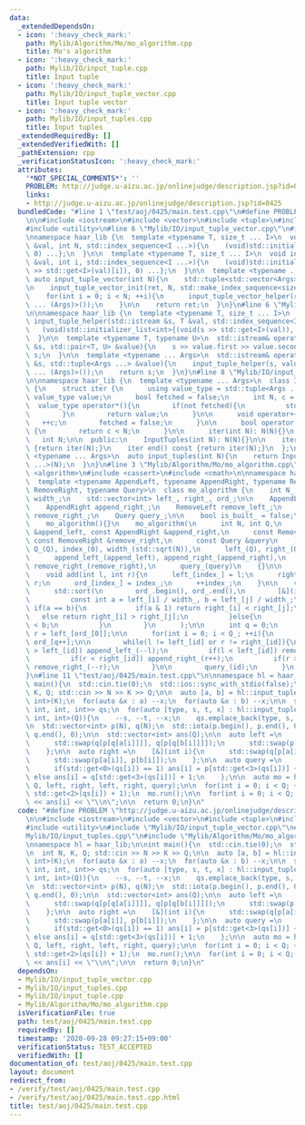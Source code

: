 ```yaml
---
data:
  _extendedDependsOn:
  - icon: ':heavy_check_mark:'
    path: Mylib/Algorithm/Mo/mo_algorithm.cpp
    title: Mo's algorithm
  - icon: ':heavy_check_mark:'
    path: Mylib/IO/input_tuple.cpp
    title: Input tuple
  - icon: ':heavy_check_mark:'
    path: Mylib/IO/input_tuple_vector.cpp
    title: Input tuple vector
  - icon: ':heavy_check_mark:'
    path: Mylib/IO/input_tuples.cpp
    title: Input tuples
  _extendedRequiredBy: []
  _extendedVerifiedWith: []
  _pathExtension: cpp
  _verificationStatusIcon: ':heavy_check_mark:'
  attributes:
    '*NOT_SPECIAL_COMMENTS*': ''
    PROBLEM: http://judge.u-aizu.ac.jp/onlinejudge/description.jsp?id=0425
    links:
    - http://judge.u-aizu.ac.jp/onlinejudge/description.jsp?id=0425
  bundledCode: "#line 1 \"test/aoj/0425/main.test.cpp\"\n#define PROBLEM \"http://judge.u-aizu.ac.jp/onlinejudge/description.jsp?id=0425\"\
    \n\n#include <iostream>\n#include <vector>\n#include <tuple>\n#include <numeric>\n\
    #include <utility>\n#line 6 \"Mylib/IO/input_tuple_vector.cpp\"\n#include <initializer_list>\n\
    \nnamespace haar_lib {\n  template <typename T, size_t ... I>\n  void input_tuple_vector_init(T\
    \ &val, int N, std::index_sequence<I ...>){\n    (void)std::initializer_list<int>{(void(std::get<I>(val).resize(N)),\
    \ 0) ...};\n  }\n\n  template <typename T, size_t ... I>\n  void input_tuple_vector_helper(T\
    \ &val, int i, std::index_sequence<I ...>){\n    (void)std::initializer_list<int>{(void(std::cin\
    \ >> std::get<I>(val)[i]), 0) ...};\n  }\n\n  template <typename ... Args>\n \
    \ auto input_tuple_vector(int N){\n    std::tuple<std::vector<Args> ...> ret;\n\
    \n    input_tuple_vector_init(ret, N, std::make_index_sequence<sizeof ... (Args)>());\n\
    \    for(int i = 0; i < N; ++i){\n      input_tuple_vector_helper(ret, i, std::make_index_sequence<sizeof\
    \ ... (Args)>());\n    }\n\n    return ret;\n  }\n}\n#line 6 \"Mylib/IO/input_tuple.cpp\"\
    \n\nnamespace haar_lib {\n  template <typename T, size_t ... I>\n  static void\
    \ input_tuple_helper(std::istream &s, T &val, std::index_sequence<I ...>){\n \
    \   (void)std::initializer_list<int>{(void(s >> std::get<I>(val)), 0) ...};\n\
    \  }\n\n  template <typename T, typename U>\n  std::istream& operator>>(std::istream\
    \ &s, std::pair<T, U> &value){\n    s >> value.first >> value.second;\n    return\
    \ s;\n  }\n\n  template <typename ... Args>\n  std::istream& operator>>(std::istream\
    \ &s, std::tuple<Args ...> &value){\n    input_tuple_helper(s, value, std::make_index_sequence<sizeof\
    \ ... (Args)>());\n    return s;\n  }\n}\n#line 8 \"Mylib/IO/input_tuples.cpp\"\
    \n\nnamespace haar_lib {\n  template <typename ... Args>\n  class InputTuples\
    \ {\n    struct iter {\n      using value_type = std::tuple<Args ...>;\n     \
    \ value_type value;\n      bool fetched = false;\n      int N, c = 0;\n\n    \
    \  value_type operator*(){\n        if(not fetched){\n          std::cin >> value;\n\
    \        }\n        return value;\n      }\n\n      void operator++(){\n     \
    \   ++c;\n        fetched = false;\n      }\n\n      bool operator!=(iter &) const\
    \ {\n        return c < N;\n      }\n\n      iter(int N): N(N){}\n    };\n\n \
    \   int N;\n\n  public:\n    InputTuples(int N): N(N){}\n\n    iter begin() const\
    \ {return iter(N);}\n    iter end() const {return iter(N);}\n  };\n\n  template\
    \ <typename ... Args>\n  auto input_tuples(int N){\n    return InputTuples<Args\
    \ ...>(N);\n  }\n}\n#line 3 \"Mylib/Algorithm/Mo/mo_algorithm.cpp\"\n#include\
    \ <algorithm>\n#include <cassert>\n#include <cmath>\n\nnamespace haar_lib {\n\
    \  template <typename AppendLeft, typename AppendRight, typename RemoveLeft, typename\
    \ RemoveRight, typename Query>\n  class mo_algorithm {\n    int N_, Q_, index_,\
    \ width_;\n    std::vector<int> left_, right_, ord_;\n\n    AppendLeft append_left_;\n\
    \    AppendRight append_right_;\n    RemoveLeft remove_left_;\n    RemoveRight\
    \ remove_right_;\n    Query query_;\n\n    bool is_built_ = false;\n\n  public:\n\
    \    mo_algorithm(){}\n    mo_algorithm(\n      int N, int Q,\n      const AppendLeft\
    \ &append_left, const AppendRight &append_right,\n      const RemoveLeft &remove_left,\
    \ const RemoveRight &remove_right,\n      const Query &query\n    ):\n      N_(N),\
    \ Q_(Q), index_(0), width_(std::sqrt(N)),\n      left_(Q), right_(Q), ord_(Q),\n\
    \      append_left_(append_left), append_right_(append_right),\n      remove_left_(remove_left),\
    \ remove_right_(remove_right),\n      query_(query)\n    {}\n\n    // [l, r)\n\
    \    void add(int l, int r){\n      left_[index_] = l;\n      right_[index_] =\
    \ r;\n      ord_[index_] = index_;\n      ++index_;\n    }\n\n    void run(){\n\
    \      std::sort(\n        ord_.begin(), ord_.end(),\n        [&](int i, int j){\n\
    \          const int a = left_[i] / width_, b = left_[j] / width_;\n         \
    \ if(a == b){\n            if(a & 1) return right_[i] < right_[j];\n         \
    \   else return right_[i] > right_[j];\n          }else{\n            return a\
    \ < b;\n          }\n        }\n      );\n\n      int q = 0;\n      int l = left_[ord_[0]],\
    \ r = left_[ord_[0]];\n\n      for(int i = 0; i < Q_; ++i){\n        int id =\
    \ ord_[q++];\n\n        while(l != left_[id] or r != right_[id]){\n          if(l\
    \ > left_[id]) append_left_(--l);\n          if(l < left_[id]) remove_left_(l++);\n\
    \          if(r < right_[id]) append_right_(r++);\n          if(r > right_[id])\
    \ remove_right_(--r);\n        }\n\n        query_(id);\n      }\n    }\n  };\n\
    }\n#line 11 \"test/aoj/0425/main.test.cpp\"\n\nnamespace hl = haar_lib;\n\nint\
    \ main(){\n  std::cin.tie(0);\n  std::ios::sync_with_stdio(false);\n\n  int N,\
    \ K, Q; std::cin >> N >> K >> Q;\n\n  auto [a, b] = hl::input_tuple_vector<int,\
    \ int>(K);\n  for(auto &x : a) --x;\n  for(auto &x : b) --x;\n\n  std::vector<std::tuple<int,\
    \ int, int, int>> qs;\n  for(auto [type, s, t, x] : hl::input_tuples<int, int,\
    \ int, int>(Q)){\n    --s, --t, --x;\n    qs.emplace_back(type, s, t, x);\n  }\n\
    \n  std::vector<int> p(N), q(N);\n  std::iota(p.begin(), p.end(), 0);\n  std::iota(q.begin(),\
    \ q.end(), 0);\n\n  std::vector<int> ans(Q);\n\n  auto left =\n    [&](int i){\n\
    \      std::swap(q[p[q[a[i]]]], q[p[q[b[i]]]]);\n      std::swap(p[q[a[i]]], p[q[b[i]]]);\n\
    \    };\n\n  auto right =\n    [&](int i){\n      std::swap(q[p[a[i]]], q[p[b[i]]]);\n\
    \      std::swap(p[a[i]], p[b[i]]);\n    };\n\n  auto query =\n    [&](int i){\n\
    \      if(std::get<0>(qs[i]) == 1) ans[i] = p[std::get<3>(qs[i])] + 1;\n     \
    \ else ans[i] = q[std::get<3>(qs[i])] + 1;\n    };\n\n  auto mo = hl::mo_algorithm(N,\
    \ Q, left, right, left, right, query);\n\n  for(int i = 0; i < Q; ++i) mo.add(std::get<1>(qs[i]),\
    \ std::get<2>(qs[i]) + 1);\n  mo.run();\n\n  for(int i = 0; i < Q; ++i) std::cout\
    \ << ans[i] << \"\\n\";\n\n  return 0;\n}\n"
  code: "#define PROBLEM \"http://judge.u-aizu.ac.jp/onlinejudge/description.jsp?id=0425\"\
    \n\n#include <iostream>\n#include <vector>\n#include <tuple>\n#include <numeric>\n\
    #include <utility>\n#include \"Mylib/IO/input_tuple_vector.cpp\"\n#include \"\
    Mylib/IO/input_tuples.cpp\"\n#include \"Mylib/Algorithm/Mo/mo_algorithm.cpp\"\n\
    \nnamespace hl = haar_lib;\n\nint main(){\n  std::cin.tie(0);\n  std::ios::sync_with_stdio(false);\n\
    \n  int N, K, Q; std::cin >> N >> K >> Q;\n\n  auto [a, b] = hl::input_tuple_vector<int,\
    \ int>(K);\n  for(auto &x : a) --x;\n  for(auto &x : b) --x;\n\n  std::vector<std::tuple<int,\
    \ int, int, int>> qs;\n  for(auto [type, s, t, x] : hl::input_tuples<int, int,\
    \ int, int>(Q)){\n    --s, --t, --x;\n    qs.emplace_back(type, s, t, x);\n  }\n\
    \n  std::vector<int> p(N), q(N);\n  std::iota(p.begin(), p.end(), 0);\n  std::iota(q.begin(),\
    \ q.end(), 0);\n\n  std::vector<int> ans(Q);\n\n  auto left =\n    [&](int i){\n\
    \      std::swap(q[p[q[a[i]]]], q[p[q[b[i]]]]);\n      std::swap(p[q[a[i]]], p[q[b[i]]]);\n\
    \    };\n\n  auto right =\n    [&](int i){\n      std::swap(q[p[a[i]]], q[p[b[i]]]);\n\
    \      std::swap(p[a[i]], p[b[i]]);\n    };\n\n  auto query =\n    [&](int i){\n\
    \      if(std::get<0>(qs[i]) == 1) ans[i] = p[std::get<3>(qs[i])] + 1;\n     \
    \ else ans[i] = q[std::get<3>(qs[i])] + 1;\n    };\n\n  auto mo = hl::mo_algorithm(N,\
    \ Q, left, right, left, right, query);\n\n  for(int i = 0; i < Q; ++i) mo.add(std::get<1>(qs[i]),\
    \ std::get<2>(qs[i]) + 1);\n  mo.run();\n\n  for(int i = 0; i < Q; ++i) std::cout\
    \ << ans[i] << \"\\n\";\n\n  return 0;\n}\n"
  dependsOn:
  - Mylib/IO/input_tuple_vector.cpp
  - Mylib/IO/input_tuples.cpp
  - Mylib/IO/input_tuple.cpp
  - Mylib/Algorithm/Mo/mo_algorithm.cpp
  isVerificationFile: true
  path: test/aoj/0425/main.test.cpp
  requiredBy: []
  timestamp: '2020-09-28 09:27:15+09:00'
  verificationStatus: TEST_ACCEPTED
  verifiedWith: []
documentation_of: test/aoj/0425/main.test.cpp
layout: document
redirect_from:
- /verify/test/aoj/0425/main.test.cpp
- /verify/test/aoj/0425/main.test.cpp.html
title: test/aoj/0425/main.test.cpp
---
```

